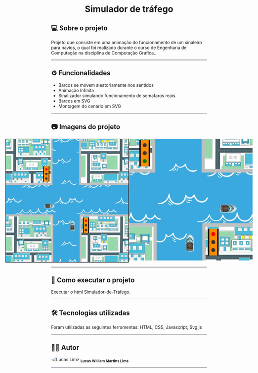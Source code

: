 <h1 align="center">
    Simulador de tráfego
</h1>

## 💻 Sobre o projeto

<p>Projeto que consiste em uma animação do funcionamento de um sinaleiro para navios, o qual foi realizado durante o curso de Engenharia de Computação na disciplina de Computação Gráfica..</p>

---

## ⚙️ Funcionalidades

- Barcos se movem aleatoriamente nos sentidos
- Animação Infinita
- Sinalizador simulando funcionamento de semafaros reais.
- Barcos em SVG
- Montagem do cenário em SVG

---

## 📷 Imagens do projeto

<p align="center" style="display: flex; align-items: flex-start; justify-content: center;">
  <img alt="NextLevelWeek" title="Imagem - Traffic Light Car" src="assets/Imagem-Funcionamento-1.jpg" width="400px">

  <img alt="NextLevelWeek" title="Imagem - Traffic Light Car" src="assets/Imagem-Funcionamento-2.jpg" width="400px">
</p>

---

## 🚀 Como executar o projeto

Executar o html Simulador-de-Tráfego.

---

## 🛠 Tecnologias utilizadas

Foram utilizadas as seguintes ferramentas: HTML, CSS, Javascript, Svg.js

---

## 👨‍💻 Autor
 <img style="border-radius: 50%;" src="https://avatars.githubusercontent.com/u/82186618?v=4" width="100px;" alt="Lucas Lima"/>
 <sub><b>Lucas William Martins Lima</b></sub>
 <br />
 
---

